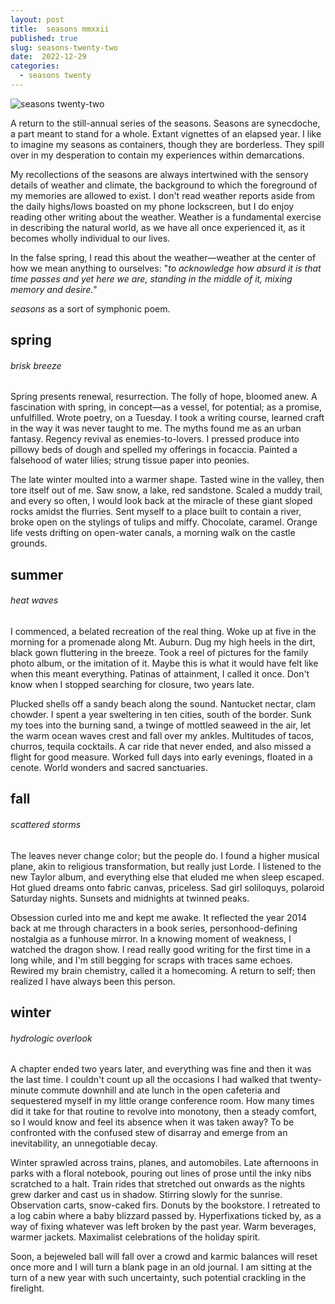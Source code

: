 ```yaml
---
layout: post
title:  seasons mmxxii
published: true
slug: seasons-twenty-two
date:  2022-12-29
categories:
  - seasons twenty
---
```


![seasons twenty-two]({{site.baseurl}}/images/seasons2022.jpg)

A return to the still-annual series of the seasons. Seasons are synecdoche, a part meant to stand for a whole. Extant vignettes of an elapsed year. I like to imagine my seasons as containers, though they are borderless. They spill over in my desperation to contain my experiences within demarcations. 

My recollections of the seasons are always intertwined with the sensory details of weather and climate, the background to which the foreground of my memories are allowed to exist. I don't read weather reports aside from the daily highs/lows boasted on my phone lockscreen, but I do enjoy reading other writing about the weather. Weather is a fundamental exercise in describing the natural world, as we have all once experienced it, as it becomes wholly individual to our lives. 

In the false spring, I read this about the weather—weather at the center of how we mean anything to ourselves: "*to acknowledge how absurd it is that time passes and yet here we are, standing in the middle of it, mixing memory and desire.*" 

*seasons* as a sort of symphonic poem. 

<!--more-->

## spring 
###### brisk breeze

Spring presents renewal, resurrection. The folly of hope, bloomed anew. A fascination with spring, in concept—as a vessel, for potential; as a promise, unfulfilled. Wrote poetry, on a Tuesday. I took a writing course, learned craft in the way it was never taught to me. The myths found me as an urban fantasy. Regency revival as enemies-to-lovers. I pressed produce into pillowy beds of dough and spelled my offerings in focaccia. Painted a falsehood of water lilies; strung tissue paper into peonies. 

The late winter moulted into a warmer shape. Tasted wine in the valley, then tore itself out of me. Saw snow, a lake, red sandstone. Scaled a muddy trail, and every so often, I would look back at the miracle of these giant sloped rocks amidst the flurries. Sent myself to a place built to contain a river, broke open on the stylings of tulips and miffy. Chocolate, caramel. Orange life vests drifting on open-water canals, a morning walk on the castle grounds. 


## summer
###### heat waves

I commenced, a belated recreation of the real thing. Woke up at five in the morning for a promenade along Mt. Auburn. Dug my high heels in the dirt, black gown fluttering in the breeze. Took a reel of pictures for the family photo album, or the imitation of it. Maybe this is what it would have felt like when this meant everything. Patinas of attainment, I called it once. Don't know when I stopped searching for closure, two years late.

Plucked shells off a sandy beach along the sound. Nantucket nectar, clam chowder. I spent a year sweltering in ten cities, south of the border. Sunk my toes into the burning sand, a twinge of mottled seaweed in the air, let the warm ocean waves crest and fall over my ankles. Multitudes of tacos, churros, tequila cocktails. A car ride that never ended, and also missed a flight for good measure. Worked full days into early evenings, floated in a cenote. World wonders and sacred sanctuaries. 


## **fall**
###### scattered storms

The leaves never change color; but the people do. I found a higher musical plane, akin to religious transformation, but really just Lorde. I listened to the new Taylor album, and everything else that eluded me when sleep escaped. Hot glued dreams onto fabric canvas, priceless. Sad girl soliloquys, polaroid Saturday nights. Sunsets and midnights at twinned peaks. 

Obsession curled into me and kept me awake. It reflected the year 2014 back at me through characters in a book series, personhood-defining nostalgia as a funhouse mirror. In a knowing moment of weakness, I watched the dragon show. I read really good writing for the first time in a long while, and I'm still begging for scraps with traces same echoes. Rewired my brain chemistry, called it a homecoming. A return to self; then realized I have always been this person.

## **winter**
###### hydrologic overlook

A chapter ended two years later, and everything was fine and then it was the last time. I couldn't count up all the occasions I had walked that twenty-minute commute downhill and ate lunch in the open cafeteria and sequestered myself in my little orange conference room. How many times did it take for that routine to revolve into monotony, then a steady comfort, so I would know and feel its absence when it was taken away? To be confronted with the confused stew of disarray and emerge from an inevitability, an unnegotiable decay. 

Winter sprawled across trains, planes, and automobiles. Late afternoons in parks with a floral notebook, pouring out lines of prose until the inky nibs scratched to a halt. Train rides that stretched out onwards as the nights grew darker and cast us in shadow. Stirring slowly for the sunrise. Observation carts, snow-caked firs. Donuts by the bookstore. I retreated to a log cabin where a baby blizzard passed by. Hyperfixations ticked by, as a way of fixing whatever was left broken by the past year. Warm beverages, warmer jackets. Maximalist celebrations of the holiday spirit.

Soon, a bejeweled ball will fall over a crowd and karmic balances will reset once more and I will turn a blank page in an old journal. I am sitting at the turn of a new year with such uncertainty, such potential crackling in the firelight.